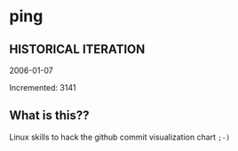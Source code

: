 # ping

## HISTORICAL ITERATION
2006-01-07

Incremented: 3141

## What is this?? 
Linux skills to hack the github commit visualization chart `;-)`
